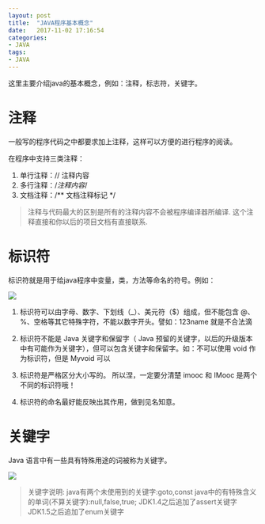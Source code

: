 ```yaml
---
layout: post
title:  "JAVA程序基本概念"
date:   2017-11-02 17:16:54
categories:
- JAVA
tags:
- JAVA
---
```




这里主要介绍java的基本概念，例如：注释，标志符，关键字。




# 注释

一般写的程序代码之中都要求加上注释，这样可以方便的进行程序的阅读。

在程序中支持三类注释：

1. 单行注释：// 注释内容
2. 多行注释：/*注释内容*/
3. 文档注释：/** 文档注释标记 */

> 注释与代码最大的区别是所有的注释内容不会被程序编译器所编译.
这个注释直接和你以后的项目文档有直接联系.


# 标识符

标识符就是用于给java程序中变量，类，方法等命名的符号。例如：

![](http://oujvmc3la.bkt.clouddn.com/biaoshifu.jpg)

1. 标识符可以由字母、数字、下划线（_）、美元符（$）组成，但不能包含 @、%、空格等其它特殊字符，不能以数字开头。譬如：123name 就是不合法滴

2.  标识符不能是 Java 关键字和保留字（ Java 预留的关键字，以后的升级版本中有可能作为关键字），但可以包含关键字和保留字。如：不可以使用 void 作为标识符，但是 Myvoid 可以

3.  标识符是严格区分大小写的。 所以涅，一定要分清楚 imooc 和 IMooc 是两个不同的标识符哦！

4.  标识符的命名最好能反映出其作用，做到见名知意。

# 关键字

Java 语言中有一些具有特殊用途的词被称为关键字。

![](http://oujvmc3la.bkt.clouddn.com/javaguanjianzi.jpg)

> 关键字说明:
java有两个未使用到的关键字:goto,const
java中的有特殊含义的单词(不算关键字):null,false,true;
JDK1.4之后追加了assert关键字
JDK1.5之后追加了enum关键字
